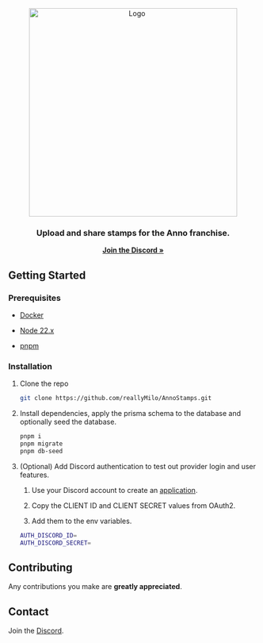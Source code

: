 <div align="center">
  <a href="https://annostamps.com">
    <img src="https://annostamps.com/anno-stamps-logo.svg" 
    width="420px"
    alt="Logo">
  </a>

<h3 align="center">Upload and share stamps for the Anno franchise.</h3>

  <p align="center">
    <a href="https://discord.gg/73hfP54qXe"><strong>Join the Discord »</strong></a>
  </p>
</div>

## Getting Started

### Prerequisites

- [Docker](https://docs.docker.com/engine/install/)

- [Node 22.x](https://nodejs.org/en/download)

- [pnpm](https://pnpm.io/installation)

### Installation

1. Clone the repo

   ```bash
   git clone https://github.com/reallyMilo/AnnoStamps.git
   ```

2. Install dependencies, apply the prisma schema to the database and optionally seed the database.

   ```bash
   pnpm i
   pnpm migrate
   pnpm db-seed
   ```

3. (Optional) Add Discord authentication to test out provider login and user features.
   1. Use your Discord account to create an [application](https://discord.com/developers/applications).

   2. Copy the CLIENT ID and CLIENT SECRET values from OAuth2.

   3. Add them to the env variables.

   ```bash
   AUTH_DISCORD_ID=
   AUTH_DISCORD_SECRET=
   ```

## Contributing

Any contributions you make are **greatly appreciated**.

## Contact

Join the [Discord](https://discord.gg/73hfP54qXe).
